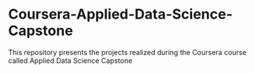 # Coursera-Applied-Data-Science-Capstone
This repository presents the projects realized during the Coursera course called Applied Data Science Capstone
